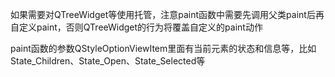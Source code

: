 如果需要对QTreeWidget等使用托管，注意paint函数中需要先调用父类paint后再自定义paint，否则QTreeWidget的行为将覆盖自定义的paint动作

paint函数的参数QStyleOptionViewItem里面有当前元素的状态和信息等，比如State_Children、State_Open、State_Selected等